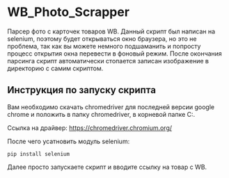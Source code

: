 # WB_Photo_Scrapper

Парсер фото с карточек товаров WB. Данный скрипт был написан на selenium, поэтому будет открываться окно браузера, но это не проблема, так как вы можете немного подшаманить и попросту процесс открытия окна перевести в фоновый режим. После окончания парсинга скрипт автоматически стопается записан изображение в директорию с самим скриптом.

## Инструкция по запуску скрипта

Вам необходимо скачать chromedriver для последней версии google chrome и положить в папку chromedriver, в корневой папке C:.

Ссылка на драйвер: https://chromedriver.chromium.org/

После чего усатновить модуль selenium:

    pip install selenium

Далее просто запускаете скрипт и вводите ссылку на товар с WB.
